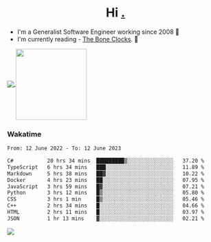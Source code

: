 <h1 align="center">Hi <a href="https://www.hackerrank.com/erasmosaraujo">.</a></h1>
 
- I'm a Generalist Software Engineer working  since 2008 🚀
- I'm currently reading - <a href="https://www.amazon.ca/Bone-Clocks-David-Mitchell/dp/0340921625">The Bone Clocks</a>. 📘
  
<p align="left">
  <a href="https://github.com/erasmosoares/github-readme-stats">
    <img
      align="center"
      src="https://github-readme-stats.vercel.app/api/top-langs/?username=erasmosoares&theme=radical&layout=compact"
    />
  </a>
  <a href="https://github.com/erasmosoares/github-readme-stats">
    <img
      align="center"
      height="165"
      src="https://github-readme-stats.vercel.app/api?username=erasmosoares&theme=radical&count_private=true&show_icons=true&custom_title=Github%20Status&hide=issues"
    />
  </a>
</p>

<!--
 ### Repo 
 
<p align="left">
 <a href="https://github.com/erasmosoares/github-readme-stats">
    <img
      align="center"
      height="165"
      src="https://github-readme-stats.vercel.app/api/pin?username=erasmosoares&repo=sample-node&title_color=fff&icon_color=f9f9f9&text_color=9f9f9f&bg_color=151515"
    />
  </a>
  <a href="https://github.com/erasmosoares/github-readme-stats">
    <img
      align="center"
      height="165"
      src="https://github-readme-stats.vercel.app/api/pin?username=erasmosoares&repo=sample-node&title_color=fff&icon_color=f9f9f9&text_color=9f9f9f&bg_color=151515"
    />
  </a>
</p>
-->

 ### Wakatime 

<!--START_SECTION:waka-->

```txt
From: 12 June 2022 - To: 12 June 2023

C#           20 hrs 34 mins  █████████▒░░░░░░░░░░░░░░░   37.20 %
TypeScript   6 hrs 34 mins   ███░░░░░░░░░░░░░░░░░░░░░░   11.89 %
Markdown     5 hrs 38 mins   ██▓░░░░░░░░░░░░░░░░░░░░░░   10.22 %
Docker       4 hrs 23 mins   ██░░░░░░░░░░░░░░░░░░░░░░░   07.95 %
JavaScript   3 hrs 59 mins   █▓░░░░░░░░░░░░░░░░░░░░░░░   07.21 %
Python       3 hrs 12 mins   █▒░░░░░░░░░░░░░░░░░░░░░░░   05.80 %
CSS          3 hrs 1 min     █▒░░░░░░░░░░░░░░░░░░░░░░░   05.46 %
C++          2 hrs 34 mins   █░░░░░░░░░░░░░░░░░░░░░░░░   04.66 %
HTML         2 hrs 11 mins   █░░░░░░░░░░░░░░░░░░░░░░░░   03.97 %
JSON         1 hr 13 mins    ▓░░░░░░░░░░░░░░░░░░░░░░░░   02.21 %
```

<!--END_SECTION:waka-->

![](https://komarev.com/ghpvc/?username=erasmosoares&color=brightgreen)
